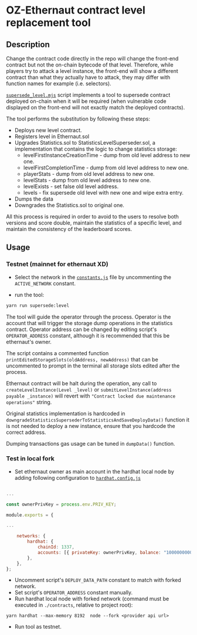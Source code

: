 # OZ-Ethernaut contract level replacement tool

## **Description**

Change the contract code directly in the repo will change the front-end contract but not the on-chain bytecode of that level. Therefore, while players try to attack a level instance, the front-end will show a different contract than what they actually have to attack, they may differ with function names for example (i.e. selectors).

[`supersede_level.mjs`](https://github.com/OpenZeppelin/ethernaut/blob/master/client/scripts/supersede_level.mjs) script implements a tool to supersede contract deployed on-chain when it will be required (when vulnerable code displayed on the front-end will not exactly match the deployed contracts).

The tool performs the substitution by following these steps:
- Deploys new level contract.
- Registers level in Ethernaut.sol
- Upgrades Statistics.sol to StatisticsLevelSuperseder.sol, a implementation that contains the logic to change statistics storage:
    - levelFirstInstanceCreationTime - dump from old level address to new one.
    - levelFirstCompletionTime - dump from old level address to new one.
    - playerStats - dump from old level address to new one.
    - levelStats - dump from old level address to new one.
    - levelExists - set false old level address.
    - levels - fix supersede old level with new one and wipe extra entry.
- Dumps the data 
- Downgrades the Statistics.sol to original one.

All this process is required in order to avoid to the users to resolve both versions and score double, maintain the statistics of a specific level, and maintain the consistency of the leaderboard scores.

## **Usage**

### **Testnet (mainnet for ethernaut XD)**

- Select the network in the [`constants.js`](https://github.com/OpenZeppelin/ethernaut/blob/client/src/constants.js) file by uncommenting the `ACTIVE_NETWORK` constant.

- run the tool:
```bash
yarn run supersede:level
```

The tool will guide the operator through the process. Operator is the account that will trigger the storage dump operations in the statistics contract. Operator address can be changed by editing script's `OPERATOR_ADDRESS` constant, although it is recommended that this be ethernaut's owner.

The script contains a commented function `printEditedStorageSlots(oldAddress, newAddress)` that can be uncommented to prompt in the terminal all storage slots edited after the process. 

Ethernaut contract will be halt during the operation, any call to  `createLevelInstance(Level _level)` or  `submitLevelInstance(address payable _instance)` will revert with `"Contract locked due maintenance operations"` string.

Original statistics implementation is hardcoded in `downgradeStatisticsSupersederToStatisticsAndSaveDeployData()` function it is not needed to deploy a new instance, ensure that you hardcode the correct address.

Dumping transactions gas usage can be tuned in `dumpData()` function.


### **Test in local fork**

- Set ethernaut owner as main account in the hardhat local node by adding following configuration to [`hardhat.config.js`](https://github.com/OpenZeppelin/ethernaut/blob/master/contracts/hardhat.config.js)
```javascript

...

const ownerPrivKey = process.env.PRIV_KEY;

module.exports = {

...

    networks: {
        hardhat: {
            chainId: 1337,
            accounts: [{ privateKey: ownerPrivKey, balance: "1000000000000000000000" }],
        },
    },
};
```

- Uncomment script's `DEPLOY_DATA_PATH` constant to match with forked network.
- Set script's `OPERATOR_ADDRESS` constant manually.
- Run hardhat local node with forked network (command must be executed in `./contracts`, relative to project root):
```
yarn hardhat --max-memory 8192  node --fork <provider api url>
```
- Run tool as testnet. 
